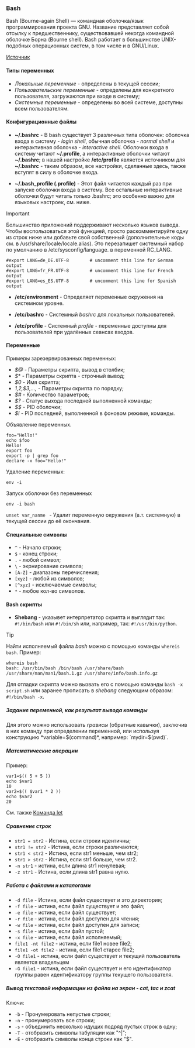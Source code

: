 ### Bash
Bash (Bourne-again Shell) — командная оболочка/язык программирования проекта GNU. Название представляет собой отсылку к предшественнику, существовавшей некогда командной оболочке Борна (Bourne shell). 
Bash работает в большинстве UNIX-подобных операционных систем, в том числе и в GNU/Linux. 

[Источник](https://wiki.archlinux.org/title/Bash_(%D0%A0%D1%83%D1%81%D1%81%D0%BA%D0%B8%D0%B9))

#### Типы переменных
  - *Локальные переменные* - определены в текущей сессии;
  - *Пользовательские переменные* - определены для конкретного пользователя, загружаются при входе в систему;
  - *Системные переменные* - определены во всей системе, доступны всем пользователям.

#### Конфигурационные файлы
  - **~/.bashrc** - В bash существует 3 различных типа оболочек: оболочка входа в систему - *login shell*, обычная оболочка - *normal shell* и интерактивная оболочка - *interactive shell*. 
Оболочки входа в систему читают **~/.profile**, а интерактивные оболочки читают **~/.bashrc**; в нашей настройке **/etc/profile** является источником для  **~/.bashrc** - таким образом, все настройки, сделанные здесь, также вступят в силу в оболочке входа.

  - **~/.bash_profile (.profile)** - Этот файл читается каждый раз при запуске оболочки входа в систему. Все остальные интерактивные оболочки будут читать только .bashrc; это особенно важно для языковых настроек, см. ниже.
> [!IMPORTANT]
> Большинство приложений поддерживают несколько языков вывода. Чтобы воспользоваться этой функцией, просто раскомментируйте одну из строк ниже или добавьте свой собственный (дополнительные коды см. в /usr/share/locale/locale.alias).
> Это перезапишет системный набор по умолчанию в /etc/sysconfig/language. в переменной RC_LANG.
```
#export LANG=de_DE.UTF-8        # uncomment this line for German output
#export LANG=fr_FR.UTF-8        # uncomment this line for French output
#export LANG=es_ES.UTF-8        # uncomment this line for Spanish output
```

  - **/etc/environment** - Определяет переменные окружения на системном уровне.

  - **/etc/bashrc** - Системный *bashrc* для локальных пользователей.

  - **/etc/profile** - Системный *profile* - переменные доступны для пользователей при удалённых сеансах входов.
#### Переменные
Примеры зарезервированных переменных:
  - *$@* - Параметры скрипта, вывод в столбик;
  - *$** - Параметры скрипта - строчный вывод;
  - *$0* - Имя скрипта;
  - *$1,$2,$3,...,* - Параметры скрипта по порядку; 
  - *$#* - Количество параметров;
  - *$?* - Статус выхода последней выполненной команды; 
  - *$$* - PID оболочки;
  - *$!* - PID последней, выполненной в фоновом режиме, команды.

Объявление переменных.
```
foo="Hello!"
echo $foo
Hello!
export foo
export -p | grep foo
declare -x foo="Hello!"
```

Удаление переменных:
```
env -i
```

Запуск оболочки без переменных
```
env -i bash
```

`unset var_nanme ` - Удалит переменную окружения (в.т. системную) в текущей сессии до её окончания.

#### Специальные символы
  - `^` - Начало строки;
  - `$` - конец строки;
  - `.` - любой символ;
  - `\` - экрнирование символа;
  - `[A-Z]` - диапазоны перечисления;
  - `[xyz]` - любой из символов;
  - `[^xyz]` - исключаемые символы;
  - `*` - любое кол-во символов.

#### Bash скрипты

  - **Shebang** - указывет интерпретатор скрипта и выглядит так: `#!/bin/bash` или `#!/bin/sh` или, например, так: `#!/usr/bin/python`. 

> [!TIP]
> Найти исполняемый файла *bash* можно с помощью команды `whereis bash`.
Пример:
```
whereis bash
bash: /usr/bin/bash /bin/bash /usr/share/bash /usr/share/man/man1/bash.1.gz /usr/share/info/bash.info.gz
```
Для отладки скрипта можно вызвать его с помощью команды `bash -x script.sh` или заранее прописать в *shebang* следующим образом: `#!/bin/bash -x`.

##### Задание переменной, как результат вывода команды
Для этого можно использовать *грависы* (обратные кавычки), заключив в них команду при определении переменной, или используя конструкцию *variable=$(command)*, например: `mydir=$(pwd)`.

##### Математические операции
Пример:
```
var1=$(( 5 + 5 ))
echo $var1
10
var2=$(( $var1 * 2 ))
echo $var2
20
```
См. также [Команда let](https://linuxcookbook.ru/articles/komanda-let)

##### Сравнение строк
  - `str1 = str2` - Истина, если строки идентичны;
  - `str1 != str2` - Истина, если строки различаются;
  - `str1 < str2` - Истина, если str1 меньше, чем str2;
  - `str1 > str2` - Истина, если str1 больше, чем str2.
  - `-n str1` - истина, если длина str1 ненулевая;
  - `-z str1` - Истина, если длина str1 равна нулю.

##### Работа с файлами и каталогами
  - `-d file` - Истина, если файл существует и это директория; 
  - `-f file` - истина, если файл существует и это файл;
  - `-e file` - истина, если файл существует;
  - `-r file` - истина, если файл доступен для чтения;
  - `-w file` - истина, если файл доступен для записи;
  - `-s file` - истина, если файл пустой;
  - `-x file` - истина, если файл исполняемый;
  - `file1 -nt file2` - истина, если file1 новее file2;
  - `file1 -ot file2` - истина, если file1 старее file2;
  - `-O file1` - истина, если файл существует и текущий пользователь является владельцем
  - `-G file1` - истина, если файл существует и его идентификатор группы равен идентификатору группы текущего пользователя.
##### Вывод текстовой информации из файла на экран - cat, tac и zcat
Ключи:
  - `-b` - Пронумеровать непустые строки;
  - `-n` - пронумеровать все строки;
  - `-s` - объединить несколько идущих подряд пустых строк в одну;
  - `-T` - отобразить символы табуляции как "^|";
  - `-E` - отобразить символы конца строки как "$".
